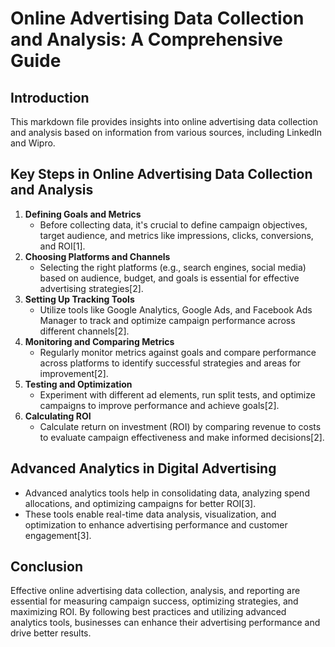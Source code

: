 # Online Advertising Data Collection and Analysis: A Comprehensive Guide

## Introduction
This markdown file provides insights into online advertising data collection and analysis based on information from various sources, including LinkedIn and Wipro.

## Key Steps in Online Advertising Data Collection and Analysis
1. **Defining Goals and Metrics**
   - Before collecting data, it's crucial to define campaign objectives, target audience, and metrics like impressions, clicks, conversions, and ROI[1].
2. **Choosing Platforms and Channels**
   - Selecting the right platforms (e.g., search engines, social media) based on audience, budget, and goals is essential for effective advertising strategies[2].
3. **Setting Up Tracking Tools**
   - Utilize tools like Google Analytics, Google Ads, and Facebook Ads Manager to track and optimize campaign performance across different channels[2].
4. **Monitoring and Comparing Metrics**
   - Regularly monitor metrics against goals and compare performance across platforms to identify successful strategies and areas for improvement[2].
5. **Testing and Optimization**
   - Experiment with different ad elements, run split tests, and optimize campaigns to improve performance and achieve goals[2].
6. **Calculating ROI**
   - Calculate return on investment (ROI) by comparing revenue to costs to evaluate campaign effectiveness and make informed decisions[2].

## Advanced Analytics in Digital Advertising
- Advanced analytics tools help in consolidating data, analyzing spend allocations, and optimizing campaigns for better ROI[3].
- These tools enable real-time data analysis, visualization, and optimization to enhance advertising performance and customer engagement[3].

## Conclusion
Effective online advertising data collection, analysis, and reporting are essential for measuring campaign success, optimizing strategies, and maximizing ROI. By following best practices and utilizing advanced analytics tools, businesses can enhance their advertising performance and drive better results.
